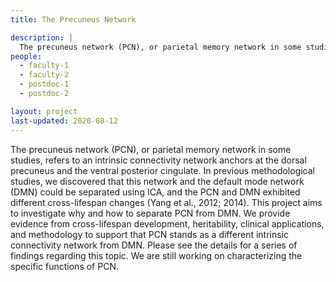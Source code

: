 ```yaml
---
title: The Precuneus Network

description: |
  The precuneus network (PCN), or parietal memory network in some studies, refers to an intrinsic connectivity network anchors at the dorsal precuneus and the ventral posterior cingulate. In previous methodological studies, we discovered that this network and the default mode network (DMN) could be separated using ICA, and the PCN and DMN exhibited different cross-lifespan changes (Yang et al., 2012; 2014). This project aims to investigate why and how to separate PCN from DMN. We provide evidence from cross-lifespan development, heritability, clinical applications, and methodology to support that PCN stands as a different intrinsic connectivity network from DMN. Please see the details for a series of findings regarding this topic. We are still working on characterizing the specific functions of PCN.  
people:
  - faculty-1
  - faculty-2
  - postdoc-1
  - postdoc-2

layout: project
last-updated: 2020-08-12
---
```


The precuneus network (PCN), or parietal memory network in some studies, refers to an intrinsic connectivity network anchors at the dorsal precuneus and the ventral posterior cingulate. In previous methodological studies, we discovered that this network and the default mode network (DMN) could be separated using ICA, and the PCN and DMN exhibited different cross-lifespan changes (Yang et al., 2012; 2014). This project aims to investigate why and how to separate PCN from DMN. We provide evidence from cross-lifespan development, heritability, clinical applications, and methodology to support that PCN stands as a different intrinsic connectivity network from DMN. Please see the details for a series of findings regarding this topic. We are still working on characterizing the specific functions of PCN.

